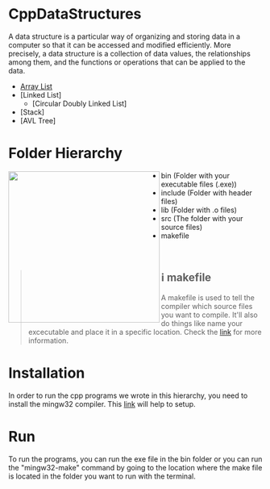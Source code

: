 # CppDataStructures
A data structure is a particular way of organizing and storing data in a computer so that it can
be accessed and modified efficiently. More precisely, a data structure is a collection of data
values, the relationships among them, and the functions or operations that can be applied to
the data.
* [Array List](ArrayList)
* [Linked List]
  * [Circular Doubly Linked List]
* [Stack]
* [AVL Tree]
# Folder Hierarchy
<img align="left" width="300" src="https://user-images.githubusercontent.com/43681383/98971267-f89b2e00-2521-11eb-9350-3d62c48e447a.png">

* bin (Folder with your executable files (.exe))
* include (Folder with header files)
* lib (Folder with .o files)
* src (The folder with your source files)
* makefile
<br>

> ## ℹ️ makefile
> A makefile is used to tell the compiler which source files you want to compile. It'll also do things like name your excecutable and place it in a specific location.
> Check the [link](https://www.cs.bu.edu/teaching/cpp/writing-makefiles/) for more information.
# Installation
In order to run the cpp programs we wrote in this hierarchy, you need to install the mingw32 compiler.
This [link](https://www.ics.uci.edu/~pattis/common/handouts/mingweclipse/mingw.html) will help to setup.
# Run
To run the programs, you can run the exe file in the bin folder or you can run the "mingw32-make" command by going to the location where the make file is located in the folder you want to run with the terminal.
